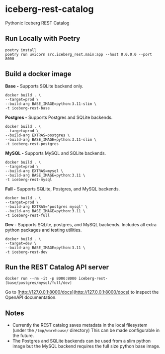 # iceberg-rest-catalog

Pythonic Iceberg REST Catalog

## Run Locally with Poetry
```
poetry install
poetry run uvicorn src.iceberg_rest.main:app --host 0.0.0.0 --port 8000
```

## Build a docker image

**Base -** Supports SQLite backend only.

```
docker build . \
--target=prod \
--build-arg BASE_IMAGE=python:3.11-slim \
-t iceberg-rest-base
```

**Postgres -** Supports Postgres and SQLite backends.

```
docker build . \
--target=prod \
--build-arg EXTRAS=postgres \
--build-arg BASE_IMAGE=python:3.11-slim \
-t iceberg-rest-postgres
```

**MySQL -** Supports MySQL and SQLite backends.

```
docker build . \
--target=prod \
--build-arg EXTRAS=mysql \
--build-arg BASE_IMAGE=python:3.11 \
-t iceberg-rest-mysql
```

**Full -** Supports SQLite, Postgres, and MySQL backends.

```
docker build . \
--target=prod \
--build-arg EXTRAS='postgres mysql' \
--build-arg BASE_IMAGE=python:3.11 \
-t iceberg-rest-full
```

**Dev -** Supports SQLite, postgres, and MySQL backends. Includes all extra python packages and testing utilities.

```
docker build . \
--target=dev \
--build-arg BASE_IMAGE=python:3.11 \
-t iceberg-rest-dev
```

## Run the REST Catalog API server

```
docker run --rm -it -p 8000:8000 iceberg-rest-[base/postgres/mysql/full/dev]
```

Go to [http://127.0.0.1:8000/docs](http://127.0.0.1:8000/docs) to inspect the OpenAPI documentation.

## Notes

- Currently the REST catalog saves metadata in the local filesystem (under the `/tmp/warehouse/` directory)
  This can be made configurable in the future.
- The Postgres and SQLite backends can be used from a slim python image but the MySQL backend requires the full size python base image.
